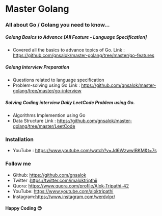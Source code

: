 # Master Golang

### All about Go / Golang you need to know...

##### Golang Basics to Advance [All Feature - Language Specification]

- Covered all the basics to advance topics of Go.
  Link : https://github.com/gnsalok/master-golang/tree/master/go-features
  
##### Golang Interview Preparation

- Questions related to language specification
- Problem-solving using Go
  Link : https://github.com/gnsalok/master-golang/tree/master/go-interview

##### Solving Coding interview Daily LeetCode Problem using Go.

- Algorithms Implemention using Go
- Data Structure
  Link : https://github.com/gnsalok/master-golang/tree/master/LeetCode

### Installation

- YouTube : https://www.youtube.com/watch?v=Jd6WzwwlBKM&t=7s

### Follow me

- Github: https://github.com/gnsalok
- Twitter :https://twitter.com/imaloktripthii
- Quora: https://www.quora.com/profile/Alok-Tripathi-42
- YouTube: https://www.youtube.com/aloktripathi
- Instagram:https://www.instagram.com/werdvlpr/

#### Happy Coding 😊

